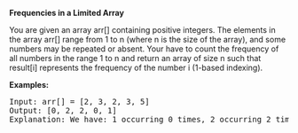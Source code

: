 **Frequencies in a Limited Array**

You are given an array arr[] containing positive integers. The elements in the array arr[] range from  1 to n (where n is the size of the array), and some numbers may be repeated or absent. Your have to count the frequency of all numbers in the range 1 to n and return an array of size n such that result[i] represents the frequency of the number i (1-based indexing).

**Examples:**
<pre>
Input: arr[] = [2, 3, 2, 3, 5]  
Output: [0, 2, 2, 0, 1]  
Explanation: We have: 1 occurring 0 times, 2 occurring 2 times, 3 occurring 2 times, 4 occurring 0 times, and 5 occurring 1 time.  
</pre>

